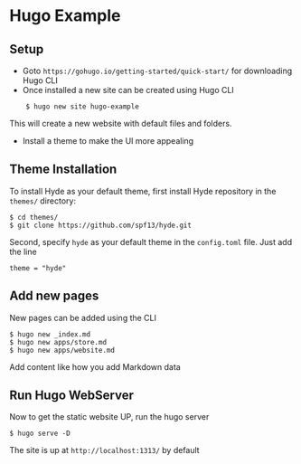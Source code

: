 # Hugo Example

## Setup
- Goto `https://gohugo.io/getting-started/quick-start/` for downloading Hugo CLI
- Once installed a new site can be created using Hugo CLI
```
    $ hugo new site hugo-example
```
This will create a new website with default files and folders.
- Install a theme to make the UI more appealing

## Theme Installation
To install Hyde as your default theme, first install Hyde repository in the `themes/` directory:

    $ cd themes/
    $ git clone https://github.com/spf13/hyde.git

Second, specify `hyde` as your default theme in the `config.toml` file. Just add the line

    theme = "hyde"

## Add new pages
New pages can be added using the CLI

    $ hugo new _index.md
    $ hugo new apps/store.md
    $ hugo new apps/website.md

Add content like how you add Markdown data

## Run Hugo WebServer 
Now to get the static website UP, run the hugo server

    $ hugo serve -D

The site is up at `http://localhost:1313/` by default